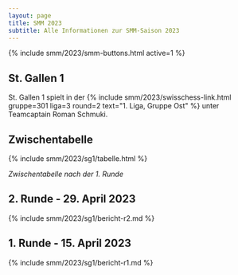 ```yaml
---
layout: page
title: SMM 2023
subtitle: Alle Informationen zur SMM-Saison 2023
---
```


{% include smm/2023/smm-buttons.html active=1 %}

## St. Gallen 1

St. Gallen 1 spielt in der
{% include smm/2023/swisschess-link.html gruppe=301 liga=3 round=2 text="1. Liga, Gruppe Ost" %}
unter Teamcaptain Roman Schmuki.

## Zwischentabelle

{% include smm/2023/sg1/tabelle.html %}

_Zwischentabelle nach der 1. Runde_

## 2. Runde - 29. April 2023

{% include smm/2023/sg1/bericht-r2.md %}

## 1. Runde - 15. April 2023

{% include smm/2023/sg1/bericht-r1.md %}

<style>
table th, table td:nth-of-type(4) {
    white-space: nowrap;
}
</style>
